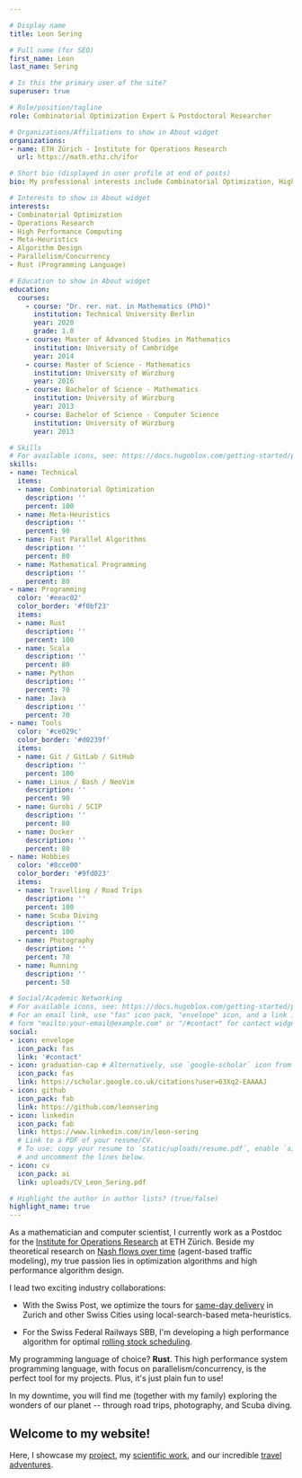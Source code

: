 ```yaml
---

# Display name
title: Leon Sering

# Full name (for SEO)
first_name: Leon
last_name: Sering

# Is this the primary user of the site?
superuser: true

# Role/position/tagline
role: Combinatorial Optimization Expert & Postdoctoral Researcher

# Organizations/Affiliations to show in About widget
organizations:
- name: ETH Zürich - Institute for Operations Research
  url: https://math.ethz.ch/ifor

# Short bio (displayed in user profile at end of posts)
bio: My professional interests include Combinatorial Optimization, High Performance Computing, Meta-Heuristics, and Rust.

# Interests to show in About widget
interests:
- Combinatorial Optimization
- Operations Research
- High Performance Computing
- Meta-Heuristics
- Algorithm Design
- Parallelism/Concurrency
- Rust (Programming Language)

# Education to show in About widget
education:
  courses:
    - course: "Dr. rer. nat. in Mathematics (PhD)"
      institution: Technical University Berlin
      year: 2020
      grade: 1.0
    - course: Master of Advanced Studies in Mathematics
      institution: University of Cambridge
      year: 2014
    - course: Master of Science - Mathematics
      institution: University of Würzburg
      year: 2016
    - course: Bachelor of Science - Mathematics
      institution: University of Würzburg
      year: 2013
    - course: Bachelor of Science - Computer Science
      institution: University of Würzburg
      year: 2013

# Skills
# For available icons, see: https://docs.hugoblox.com/getting-started/page-builder/#icons
skills:
- name: Technical
  items:
  - name: Combinatorial Optimization
    description: ''
    percent: 100
  - name: Meta-Heuristics
    description: ''
    percent: 90
  - name: Fast Parallel Algorithms
    description: ''
    percent: 80
  - name: Mathematical Programming
    description: ''
    percent: 80
- name: Programming
  color: '#eeac02'
  color_border: '#f0bf23'
  items:
  - name: Rust
    description: ''
    percent: 100
  - name: Scala
    description: ''
    percent: 80
  - name: Python
    description: ''
    percent: 70
  - name: Java
    description: ''
    percent: 70
- name: Tools
  color: '#ce029c'
  color_border: '#d0239f'
  items:
  - name: Git / GitLab / GitHub
    description: ''
    percent: 100
  - name: Linux / Bash / NeoVim
    description: ''
    percent: 90
  - name: Gurobi / SCIP
    description: ''
    percent: 80
  - name: Docker
    description: ''
    percent: 80
- name: Hobbies
  color: '#8cce00'
  color_border: '#9fd023'
  items:
  - name: Travelling / Road Trips
    description: ''
    percent: 100
  - name: Scuba Diving
    description: ''
    percent: 100
  - name: Photography
    description: ''
    percent: 70
  - name: Running
    description: ''
    percent: 50

# Social/Academic Networking
# For available icons, see: https://docs.hugoblox.com/getting-started/page-builder/#icons
# For an email link, use "fas" icon pack, "envelope" icon, and a link in the
# form "mailto:your-email@example.com" or "/#contact" for contact widget.
social:
- icon: envelope
  icon_pack: fas
  link: '#contact'
- icon: graduation-cap # Alternatively, use `google-scholar` icon from `ai` icon pack
  icon_pack: fas
  link: https://scholar.google.co.uk/citations?user=63Xq2-EAAAAJ
- icon: github
  icon_pack: fab
  link: https://github.com/leonsering
- icon: linkedin
  icon_pack: fab
  link: https://www.linkedin.com/in/leon-sering
  # Link to a PDF of your resume/CV.
  # To use: copy your resume to `static/uploads/resume.pdf`, enable `ai` icons in `params.yaml`,
  # and uncomment the lines below.
- icon: cv
  icon_pack: ai
  link: uploads/CV_Leon_Sering.pdf

# Highlight the author in author lists? (true/false)
highlight_name: true
---
```

As a mathematician and computer scientist, I currently work as a Postdoc for the [Institute for Operations Research](https://math.ethz.ch/ifor) at ETH Zürich.
Beside my theoretical research on [Nash flows over time](publication/sering-2020-diss) (agent-based traffic modeling), my true passion lies in optimization algorithms and high performance algorithm design.

I lead two exciting industry collaborations:

- With the Swiss Post, we optimize the tours for [same-day delivery](project/vehicle_routing) in Zurich and other Swiss Cities using local-search-based meta-heuristics.

- For the Swiss Federal Railways SBB, I'm developing a high performance algorithm for optimal [rolling stock scheduling](project/rolling_stock_scheduling).

My programming language of choice? **Rust**.
This high performance system programming language, with focus on parallelism/concurrency, is the perfect tool for my projects.
Plus, it's just plain fun to use!

In my downtime, you will find me (together with my family) exploring the wonders of our planet -- through road trips, photography, and Scuba diving.

## Welcome to my website!
Here, I showcase my [project](#projects), my [scientific work](#publications), and our incredible [travel adventures](#travelling).
